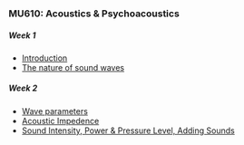 <script>
console.log("sdfdsf");
</script>

### MU610: Acoustics & Psychoacoustics
##### Week 1
- [Introduction](index.html?topic=intro)
- [The nature of sound waves](index.html?topic=nature_of_sound_waves)



##### Week 2
- [Wave parameters](index.html?topic=wave_parameters)
- [Acoustic Impedence](index.html?topic=acoustic_impedence)
- [Sound Intensity, Power & Pressure Level, Adding Sounds](index.html?topic=sound_intensity_power)
